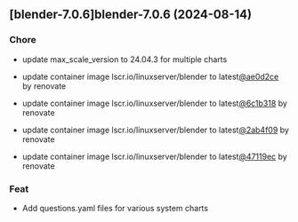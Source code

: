

## [blender-7.0.6]blender-7.0.6 (2024-08-14)

### Chore



- update max_scale_version to 24.04.3 for multiple charts

- update container image lscr.io/linuxserver/blender to latest[@ae0d2ce](https://github.com/ae0d2ce) by renovate

- update container image lscr.io/linuxserver/blender to latest[@6c1b318](https://github.com/6c1b318) by renovate

- update container image lscr.io/linuxserver/blender to latest[@2ab4f09](https://github.com/2ab4f09) by renovate

- update container image lscr.io/linuxserver/blender to latest[@47119ec](https://github.com/47119ec) by renovate

### Feat



- Add questions.yaml files for various system charts